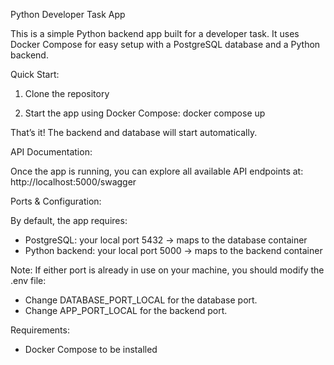 Python Developer Task App

This is a simple Python backend app built for a developer task.
It uses Docker Compose for easy setup with a PostgreSQL database and a Python backend.

Quick Start:

1. Clone the repository

2. Start the app using Docker Compose:
docker compose up

That’s it! The backend and database will start automatically.

API Documentation:

Once the app is running, you can explore all available API endpoints at:
http://localhost:5000/swagger

Ports & Configuration:

By default, the app requires:
- PostgreSQL: your local port 5432 → maps to the database container
- Python backend: your local port 5000 → maps to the backend container

Note: If either port is already in use on your machine, you should modify the .env file:
- Change DATABASE_PORT_LOCAL for the database port.
- Change APP_PORT_LOCAL for the backend port.

Requirements:
- Docker Compose to be installed
